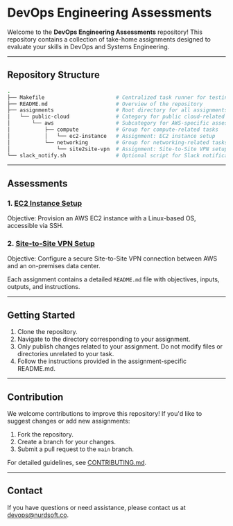 # DevOps Engineering Assessments

Welcome to the **DevOps Engineering Assessments** repository! This repository contains a collection of take-home assignments designed to evaluate your skills in DevOps and Systems Engineering.

---

## Repository Structure

```sh
.
├── Makefile                       # Centralized task runner for testing and validation
├── README.md                      # Overview of the repository
├── assignments                    # Root directory for all assignments
│   └── public-cloud               # Category for public cloud-related assignments
│       └── aws                    # Subcategory for AWS-specific assessments
│           ├── compute            # Group for compute-related tasks
│           │   └── ec2-instance   # Assignment: EC2 instance setup
│           └── networking         # Group for networking-related tasks
│               └── site2site-vpn  # Assignment: Site-to-Site VPN setup
└── slack_notify.sh                # Optional script for Slack notifications
```

---

## Assessments

### 1. [EC2 Instance Setup](assignments/public-cloud/aws/compute/ec2-instance/README.md)
Objective: Provision an AWS EC2 instance with a Linux-based OS, accessible via SSH.

### 2. [Site-to-Site VPN Setup](assignments/public-cloud/aws/networking/site2site-vpn/README.md)
Objective: Configure a secure Site-to-Site VPN connection between AWS and an on-premises data center.

Each assignment contains a detailed `README.md` file with objectives, inputs, outputs, and instructions.

---

## Getting Started

1. Clone the repository.
2. Navigate to the directory corresponding to your assignment.
3. Only publish changes related to your assignment. Do not modify files or directories unrelated to your task.
4. Follow the instructions provided in the assignment-specific README.md.

---

## Contribution

We welcome contributions to improve this repository! If you'd like to suggest changes or add new assignments:
1. Fork the repository.
2. Create a branch for your changes.
3. Submit a pull request to the `main` branch.

For detailed guidelines, see [CONTRIBUTING.md](CONTRIBUTING.md).

---

## Contact

If you have questions or need assistance, please contact us at [devops@nurdsoft.co](mailto:devops@nurdsoft.co).